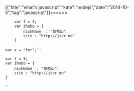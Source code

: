 [{"title":"what's javascript","kate":"nodejs","date":"2014-10-5","tag":"javascript"}]======


``` 
	var f = 3;
	var ihubo = {
	    nickName  : "草依山",
	    site : "http://jser.me"
	}
```
`
	var x = "for";
`
``

	var f = 3;
	var ihubo = {
	    nickName  : "草依山",
	    site : "http://jser.me"
	}
``
